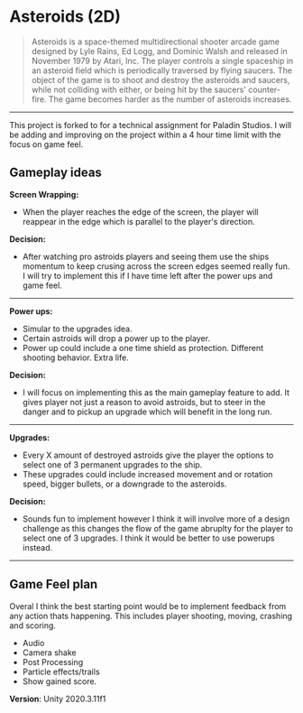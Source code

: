 # Asteroids (2D)

> Asteroids is a space-themed multidirectional shooter arcade game designed by Lyle Rains, Ed Logg, and Dominic Walsh and released in November 1979 by Atari, Inc. The player controls a single spaceship in an asteroid field which is periodically traversed by flying saucers. The object of the game is to shoot and destroy the asteroids and saucers, while not colliding with either, or being hit by the saucers' counter-fire. The game becomes harder as the number of asteroids increases.
-----------------------------------------------------------------------------------------------------------------------------------------------------------------------

This project is forked to for a technical assignment for Paladin Studios.
I will be adding and improving on the project within a 4 hour time limit with the focus on game feel.

## Gameplay ideas
**Screen Wrapping:**
- When the player reaches the edge of the screen, the player will reappear in the edge which is parallel to the player's direction.

**Decision:**
- After watching pro astroids players and seeing them use the ships momentum to keep crusing across the screen edges seemed really fun. I will try to implement this if I have time left after the power ups and game feel.
---

**Power ups:**
- Simular to the upgrades idea.
- Certain astroids will drop a power up to the player.
- Power up could include a one time shield as protection. Different shooting behavior. Extra life.

**Decision:**
- I will focus on implementing this as the main gameplay feature to add. It gives player not just a reason to avoid astroids, but to steer in the danger and to pickup an upgrade which will benefit in the long run.
---

**Upgrades:**
- Every X amount of destroyed astroids give the player the options to select one of 3 permanent upgrades to the ship.
- These upgrades could include increased movement and or rotation speed, bigger bullets, or a downgrade to the asteroids.

**Decision:**
- Sounds fun to implement however I think it will involve more of a design challenge as this changes the flow of the game abruplty for the player to select one of 3 upgrades. I think it would be better to use powerups instead.
---

## Game Feel plan

Overal I think the best starting point would be to implement feedback from any action thats happening.
This includes player shooting, moving, crashing and scoring.

- Audio
- Camera shake
- Post Processing
- Particle effects/trails
- Show gained score.

**Version**: Unity 2020.3.11f1
